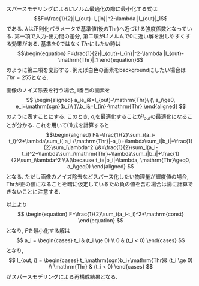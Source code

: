 
スパースモデリングによるL1ノルム最適化の際に最小化する式は
$$F=\frac{1}{2}|I_{out}-I_{in}|^2-\lambda |I_{out}|_1$$
である. $\lambda$は正則化パラメータで基準値(後の$\mathrm{Thr}$)へ近づける強度係数となっている. 第一項で入力-出力間の差分, 第二項がL1ノルムで0に近い解を出しやすくする効果がある. 基準を0ではなく$Thr$にしたい時は
$$\begin{equation}
F=\frac{1}{2}|I_{out}-I_{in}|^2-\lambda |I_{out}-\mathrm{Thr}|_1
\end{equation}$$
のように第二項を変形する. 例えば白色の画素をbackgroundにしたい場合は$Thr=255$となる.

画像のノイズ除去を行う場合, i番目の画素を
$$
\begin{aligned}
a_ie_i&=I_{out}-\mathrm{Thr}\ (\ a_i\ge0, e_i=\mathrm{sgn}(b_i)\ )\\b_i&=I_{in}-\mathrm{Thr}
\end{aligned}
$$
のように表すことにする. このとき, $a_i$を最適化することが$I_{out}$の最適化になることが分かる. これを用いて(1)式を計算すると
$$\begin{aligned}
F&=\frac{1}{2}\sum_i(a_i-t_i)^2+\lambda\sum_i(|a_i+\mathrm{Thr}|-a_i)+\lambda\sum_i|b_i|+\frac{1}{2}\sum_i\lambda^2
\\&=\frac{1}{2}\sum_i(a_i-t_i)^2+\lambda\sum_i\mathrm{Thr}+\lambda\sum_i|b_i|+\frac{1}{2}\sum_i\lambda^2
\\&(\because t_i=|b_i|-\lambda, \mathrm{Thr}\geq0, a_i\geq0)
\end{aligned}
$$
となる. ただし画像のノイズ除去などスパース化したい物理量が輝度値の場合, $\mathrm{Thr}$が正の値になることを暗に仮定しているため負の値を含む場合は陽に計算できないことに注意する.

以上より
$$
\begin{equation}
F=\frac{1}{2}\sum_i(a_i-t_i)^2+\mathrm{const}
\end{equation}
$$
となり, $F$を最小化する解は
$$
a_i = \begin{cases}
    t_i & (t_i \ge 0) \\
    0 & (t_i < 0)
  \end{cases}
$$
となり,
$$
I_{out, i} = \begin{cases}
    t_i\mathrm{sgn}b_i+\mathrm{Thr}& (t_i \ge 0) \\
    \mathrm{Thr} & (t_i < 0)
  \end{cases}
$$
がスパースモデリングによる再構成結果となる.